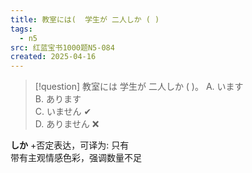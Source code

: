 ```yaml
---
title: 教室には(  学生が 二人しか ( )
tags:
  - n5
src: 红蓝宝书1000题N5-084
created: 2025-04-16
---
```


> [!question] 教室には 学生が 二人しか ( )。
> A. います  
> B. あります  
> C. いません ✔  
> D. ありません ❌  

**しか** +否定表达，可译为: 只有  
带有主观情感色彩，强调数量不足  